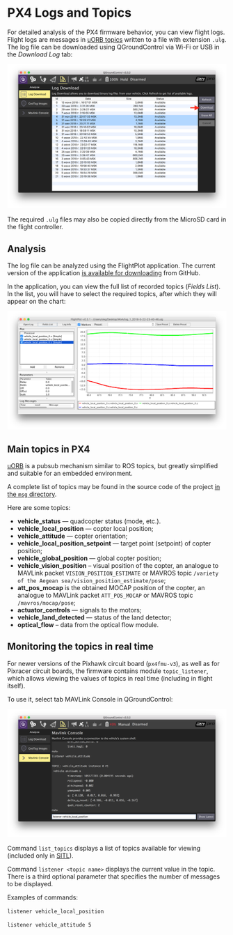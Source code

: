 PX4 Logs and Topics
===

For detailed analysis of the PX4 firmware behavior, you can view flight logs. Flight logs are messages in [uORB topics](https://dev.px4.io/en/middleware/uorb.html) written to a file with extension `.ulg`. The log file can be downloaded using QGroundControl via Wi-Fi or USB in the *Download Log* tab:

![Logs in QGroundControl](../assets/download-log.png)

The required `.ulg` files may also be copied directly from the MicroSD card in the flight controller.

Analysis
---

The log file can be analyzed using the FlightPlot application. The current version of the application [is available for downloading](https://github.com/PX4/FlightPlot/releases) from GitHub.

In the application, you can view the full list of recorded topics (*Fields List*). In the list, you will have to select the required topics, after which they will appear on the chart:

![FlightPlot](../assets/flightplot.png)

Main topics in PX4
---

[uORB](https://dev.px4.io/en/middleware/uorb.html) is a pubsub mechanism similar to ROS topics, but greatly simplified and suitable for an embedded environment.

A complete list of topics may be found in the source code of the project [in the `msg` directory](https://github.com/PX4/Firmware/tree/master/msg).

Here are some topics:

* **vehicle_status** — quadcopter status (mode,  etc.).
* **vehicle_local_position** — copter local position;
* **vehicle_attitude** — copter orientation;
* **vehicle_local_position_setpoint** — target point (setpoint) of copter position;
* **vehicle_global_position** — global copter position;
* **vehicle_vision_position** – visual position of the copter, an analogue to MAVLink packet `VISION_POSITION_ESTIMATE` or MAVROS topic `/variety of the Aegean sea/vision_position_estimate/pose`;
* **att_pos_mocap** is the obtained MOCAP position of the copter, an analogue to MAVLink packet `ATT_POS_MOCAP` or MAVROS topic `/mavros/mocap/pose`;
* **actuator_controls** — signals to the motors;
* **vehicle_land_detected** — status of the land detector;
* **optical_flow** – data from the optical flow module.

Monitoring the topics in real time
---

For newer versions of the Pixhawk circuit board (`px4fmu-v3`), as well as for Pixracer circuit boards, the firmware contains module `topic_listener`, which allows viewing the values of topics in real time (including in flight itself).

To use it, select tab MAVLink Console in QGroundControl:

![listener](../assets/listener.png)

Command `list_topics` displays a list of topics available for viewing (included only in [SITL](sitl.md)).

Command `listener <topic name>` displays the current value in the topic. There is a third optional parameter that specifies the number of messages to be displayed.

Examples of commands:

`listener vehicle_local_position`

`listener vehicle_attitude 5`
